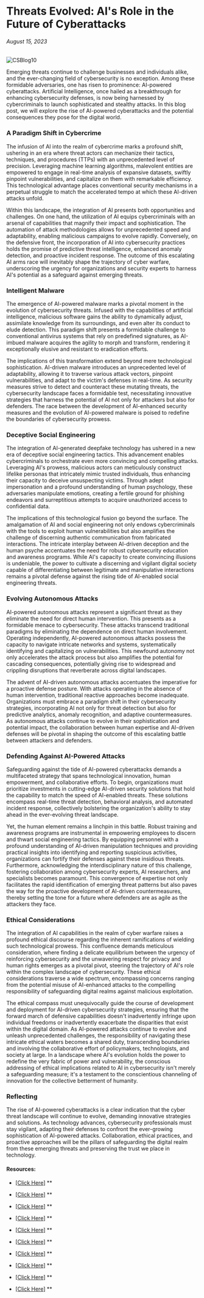 # Threats Evolved: AI's Role in the Future of Cyberattacks
####
###### August 15, 2023

![CSBlog10](https://github.com/CJanecka/Wisdom_for_the_Digital_World-My_Blog/assets/131223318/6b1c06e2-8bb4-4722-9684-cba3d7196df3)

Emerging threats continue to challenge businesses and individuals alike, and the ever-changing field of cybersecurity is no exception. Among these formidable adversaries, one has risen to prominence: AI-powered cyberattacks. Artificial Intelligence, once hailed as a breakthrough for enhancing cybersecurity defenses, is now being harnessed by cybercriminals to launch sophisticated and stealthy attacks. In this blog post, we will explore the rise of AI-powered cyberattacks and the potential consequences they pose for the digital world.

### A Paradigm Shift in Cybercrime

The infusion of AI into the realm of cybercrime marks a profound shift, ushering in an era where threat actors can mechanize their tactics, techniques, and procedures (TTPs) with an unprecedented level of precision. Leveraging machine learning algorithms, malevolent entities are empowered to engage in real-time analysis of expansive datasets, swiftly pinpoint vulnerabilities, and capitalize on them with remarkable efficiency. This technological advantage places conventional security mechanisms in a perpetual struggle to match the accelerated tempo at which these AI-driven attacks unfold.

Within this landscape, the integration of AI presents both opportunities and challenges. On one hand, the utilization of AI equips cybercriminals with an arsenal of capabilities that magnify their impact and sophistication. The automation of attack methodologies allows for unprecedented speed and adaptability, enabling malicious campaigns to evolve rapidly. Conversely, on the defensive front, the incorporation of AI into cybersecurity practices holds the promise of predictive threat intelligence, enhanced anomaly detection, and proactive incident response. The outcome of this escalating AI arms race will inevitably shape the trajectory of cyber warfare, underscoring the urgency for organizations and security experts to harness AI's potential as a safeguard against emerging threats.

### Intelligent Malware

The emergence of AI-powered malware marks a pivotal moment in the evolution of cybersecurity threats. Infused with the capabilities of artificial intelligence, malicious software gains the ability to dynamically adjust, assimilate knowledge from its surroundings, and even alter its conduct to elude detection. This paradigm shift presents a formidable challenge to conventional antivirus systems that rely on predefined signatures, as AI-imbued malware acquires the agility to morph and transform, rendering it exceptionally elusive and resistant to eradication efforts.

The implications of this transformation extend beyond mere technological sophistication. AI-driven malware introduces an unprecedented level of adaptability, allowing it to traverse various attack vectors, pinpoint vulnerabilities, and adapt to the victim's defenses in real-time. As security measures strive to detect and counteract these mutating threats, the cybersecurity landscape faces a formidable test, necessitating innovative strategies that harness the potential of AI not only for attackers but also for defenders. The race between the development of AI-enhanced security measures and the evolution of AI-powered malware is poised to redefine the boundaries of cybersecurity prowess.

### Deceptive Social Engineering

The integration of AI-generated deepfake technology has ushered in a new era of deceptive social engineering tactics. This advancement enables cybercriminals to orchestrate even more convincing and compelling attacks. Leveraging AI's prowess, malicious actors can meticulously construct lifelike personas that intricately mimic trusted individuals, thus enhancing their capacity to deceive unsuspecting victims. Through adept impersonation and a profound understanding of human psychology, these adversaries manipulate emotions, creating a fertile ground for phishing endeavors and surreptitious attempts to acquire unauthorized access to confidential data.

The implications of this technological fusion go beyond the surface. The amalgamation of AI and social engineering not only endows cybercriminals with the tools to exploit human vulnerabilities but also amplifies the challenge of discerning authentic communication from fabricated interactions. The intricate interplay between AI-driven deception and the human psyche accentuates the need for robust cybersecurity education and awareness programs. While AI's capacity to create convincing illusions is undeniable, the power to cultivate a discerning and vigilant digital society capable of differentiating between legitimate and manipulative interactions remains a pivotal defense against the rising tide of AI-enabled social engineering threats.

### Evolving Autonomous Attacks

AI-powered autonomous attacks represent a significant threat as they eliminate the need for direct human intervention. This presents as a formidable menace to cybersecurity. These attacks transcend traditional paradigms by eliminating the dependence on direct human involvement. Operating independently, AI-powered autonomous attacks possess the capacity to navigate intricate networks and systems, systematically identifying and capitalizing on vulnerabilities. This newfound autonomy not only accelerates the attack process but also amplifies the potential for cascading consequences, potentially giving rise to widespread and crippling disruptions that reverberate across digital landscapes.

The advent of AI-driven autonomous attacks accentuates the imperative for a proactive defense posture. With attacks operating in the absence of human intervention, traditional reactive approaches become inadequate. Organizations must embrace a paradigm shift in their cybersecurity strategies, incorporating AI not only for threat detection but also for predictive analytics, anomaly recognition, and adaptive countermeasures. As autonomous attacks continue to evolve in their sophistication and potential impact, the collaboration between human expertise and AI-driven defenses will be pivotal in shaping the outcome of this escalating battle between attackers and defenders.

### Defending Against AI-Powered Attacks

Safeguarding against the tide of AI-powered cyberattacks demands a multifaceted strategy that spans technological innovation, human empowerment, and collaborative efforts. To begin, organizations must prioritize investments in cutting-edge AI-driven security solutions that hold the capability to match the speed of AI-enabled threats. These solutions encompass real-time threat detection, behavioral analysis, and automated incident response, collectively bolstering the organization's ability to stay ahead in the ever-evolving threat landscape.

Yet, the human element remains a linchpin in this battle. Robust training and awareness programs are instrumental in empowering employees to discern and thwart social engineering tactics. By equipping personnel with a profound understanding of AI-driven manipulation techniques and providing practical insights into identifying and reporting suspicious activities, organizations can fortify their defenses against these insidious threats. Furthermore, acknowledging the interdisciplinary nature of this challenge, fostering collaboration among cybersecurity experts, AI researchers, and specialists becomes paramount. This convergence of expertise not only facilitates the rapid identification of emerging threat patterns but also paves the way for the proactive development of AI-driven countermeasures, thereby setting the tone for a future where defenders are as agile as the attackers they face.

### Ethical Considerations

The integration of AI capabilities in the realm of cyber warfare raises a profound ethical discourse regarding the inherent ramifications of wielding such technological prowess. This confluence demands meticulous consideration, where finding a delicate equilibrium between the urgency of reinforcing cybersecurity and the unwavering respect for privacy and human rights emerges as a pivotal pivot, steering the trajectory of AI's role within the complex landscape of cybersecurity. These ethical considerations traverse a wide spectrum, encompassing concerns ranging from the potential misuse of AI-enhanced attacks to the compelling responsibility of safeguarding digital realms against malicious exploitation.

The ethical compass must unequivocally guide the course of development and deployment for AI-driven cybersecurity strategies, ensuring that the forward march of defensive capabilities doesn't inadvertently infringe upon individual freedoms or inadvertently exacerbate the disparities that exist within the digital domain. As AI-powered attacks continue to evolve and unleash unprecedented challenges, the responsibility of navigating these intricate ethical waters becomes a shared duty, transcending boundaries and involving the collaborative effort of policymakers, technologists, and society at large. In a landscape where AI's evolution holds the power to redefine the very fabric of power and vulnerability, the conscious addressing of ethical implications related to AI in cybersecurity isn't merely a safeguarding measure; it's a testament to the conscientious channeling of innovation for the collective betterment of humanity.

### Reflecting

The rise of AI-powered cyberattacks is a clear indication that the cyber threat landscape will continue to evolve, demanding innovative strategies and solutions. As technology advances, cybersecurity professionals must stay vigilant, adapting their defenses to confront the ever-growing sophistication of AI-powered attacks. Collaboration, ethical practices, and proactive approaches will be the pillars of safeguarding the digital realm from these emerging threats and preserving the trust we place in technology.

#### Resources:

- [[Click Here]]() **

- [[Click Here]]() **

- [[Click Here]]() **

- [[Click Here]]() **

- [[Click Here]]() **

- [[Click Here]]() **

- [[Click Here]]() **

- [[Click Here]]() **

- [[Click Here]]() **

- [[Click Here]]() **
